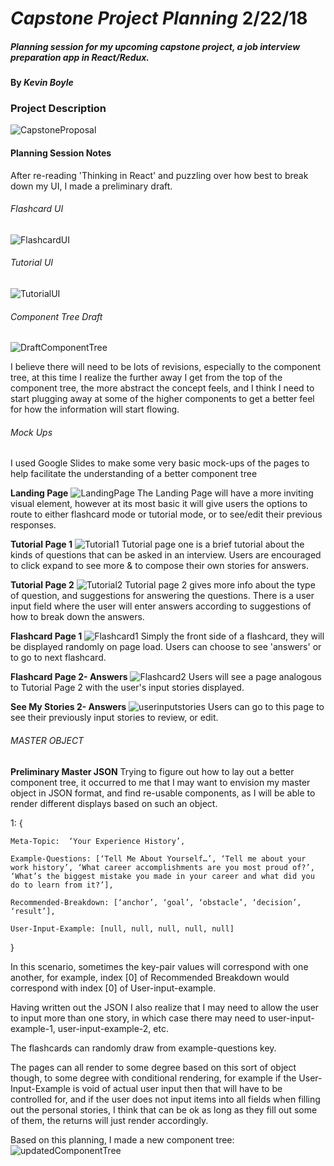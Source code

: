 # _Capstone Project Planning_  2/22/18

##### Planning session for my upcoming capstone project, a job interview preparation app in React/Redux.

#### By _**Kevin Boyle**_


### Project Description

![CapstoneProposal](img/CapstoneProposal1.png?raw=true)


#### Planning Session Notes

After re-reading 'Thinking in React' and puzzling over how best to break down my UI, I made a preliminary draft.
###### Flashcard UI
![FlashcardUI](img/basicUImockup.jpg?raw=true)
###### Tutorial UI
![TutorialUI](img/TutorialInterface.jpg?raw=true)
###### Component Tree Draft
![DraftComponentTree](img/componenttreeA.jpg?raw=true)

I believe there will need to be lots of revisions, especially to the component tree, at this time I realize the further away I get from the top of the component tree, the more abstract the concept feels, and I think I need to start plugging away at some of the higher components to get a better feel for how the information will start flowing.

###### Mock Ups
I used Google Slides to make some  very basic mock-ups of the pages to help facilitate the understanding of a better component tree

**Landing Page**
![LandingPage](img/landingpage.jpg?raw=true)
The Landing Page will have a more inviting visual element, however at its most basic it will give users the options to route to either flashcard mode or tutorial mode, or to see/edit their previous responses.

**Tutorial Page 1**
![Tutorial1](img/tutorialpage1.jpg?raw=true)
Tutorial page one is a brief tutorial about the kinds of questions that can be asked in an interview. Users are encouraged to click expand to see more & to compose their own stories for answers.

**Tutorial Page 2**
![Tutorial2](img/tutorialpage2userinput.jpg?raw=true)
Tutorial page 2 gives more info about the type of question, and suggestions for answering the questions. There is a user input field where the user will enter answers according to suggestions of how to break down the answers.

**Flashcard Page 1**
![Flashcard1](img/flashcardpage1.jpg?raw=true)
Simply the front side of a flashcard, they will be displayed randomly on page load. Users can choose to see 'answers' or to go to next flashcard.

**Flashcard Page 2- Answers**
![Flashcard2](img/flashcardpage2.jpg?raw=true)
Users will see a page analogous to Tutorial Page 2 with the user's input stories displayed.

**See My Stories 2- Answers**
![userinputstories](img/seemystoriespage.jpg?raw=true)
Users can go to this page to see their previously input stories to review, or edit.


###### MASTER OBJECT
**Preliminary Master JSON**
Trying to figure out how to lay out a better component tree, it occurred to me that I may want to envision my master object in JSON format, and find re-usable components, as I will be able to render different displays based on such an object.

1: {

	Meta-Topic:  ‘Your Experience History’,

	Example-Questions: [‘Tell Me About Yourself…’, ‘Tell me about your work history’, ‘What career accomplishments are you most proud of?’, ‘What’s the biggest mistake you made in your career and what did you do to learn from it?’],

	Recommended-Breakdown: [‘anchor’, ‘goal’, ‘obstacle’, ‘decision’, ‘result’],

	User-Input-Example: [null, null, null, null, null]
}

In this scenario, sometimes the key-pair values will correspond with one another, for example, index [0] of Recommended Breakdown would correspond with index [0] of User-input-example.

Having written out the JSON I also realize that I may need to allow the user to input more than one story, in which case there may need to user-input-example-1, user-input-example-2, etc.

The flashcards can randomly draw from example-questions key.

The pages can all render to some degree based on this sort of object though, to some degree with conditional rendering, for example if the User-Input-Example is void of actual user input then that will have to be controlled for, and if the user does not input items into all fields when filling out the personal stories, I think that can be ok as long as they fill out some of them, the returns will just render accordingly.

Based on this planning, I made a new component tree:
![updatedComponentTree](img/sieve-jobs-component-tree.png?raw=true)
